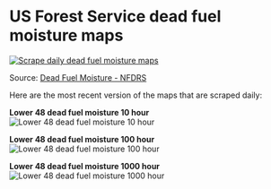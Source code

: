 # US Forest Service dead fuel moisture maps

[![Scrape daily dead fuel moisture maps](https://github.com/jeremiak/usfs-fuel-moisture/actions/workflows/daily.yml/badge.svg)](https://github.com/jeremiak/usfs-fuel-moisture/actions/workflows/daily.yml)

Source: [Dead Fuel Moisture - NFDRS](https://www.wfas.net/index.php/dead-fuel-moisture-moisture--drought-38)

Here are the most recent version of the maps that are scraped daily:

**Lower 48 dead fuel moisture 10 hour**
![Lower 48 dead fuel moisture 10 hour](https://www.wfas.net/images/firedanger/fm_10.png)

**Lower 48 dead fuel moisture 100 hour**
![Lower 48 dead fuel moisture 100 hour](https://www.wfas.net/images/firedanger/fm_100.png)

**Lower 48 dead fuel moisture 1000 hour**
![Lower 48 dead fuel moisture 1000 hour](https://www.wfas.net/images/firedanger/fm_1000.png)
